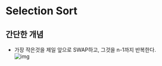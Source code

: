 # Selection Sort

## 간단한 개념
* 가장 작은것을 제일 앞으로 SWAP하고, 그것을 n-1까지 반복한다.<br/>
![img](https://upload.wikimedia.org/wikipedia/commons/9/94/Selection-Sort-Animation.gif)
